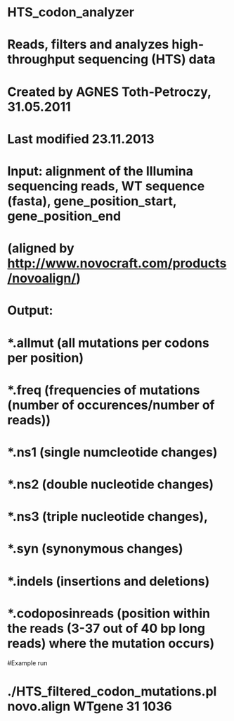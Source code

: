 # HTS_codon_analyzer
# Reads, filters and analyzes high-throughput sequencing (HTS) data 
# 
# 
# Created by AGNES Toth-Petroczy, 31.05.2011
# Last modified 23.11.2013
#
# Input: alignment of the Illumina sequencing reads, WT sequence (fasta), gene_position_start, gene_position_end
# (aligned by http://www.novocraft.com/products/novoalign/)
# Output: 
# *.allmut (all mutations per codons per position)
# *.freq (frequencies of mutations (number of occurences/number of reads))
# *.ns1 (single numcleotide changes)
# *.ns2 (double nucleotide changes)
# *.ns3 (triple nucleotide changes),
# *.syn (synonymous changes)
# *.indels (insertions and deletions)
# *.codoposinreads (position within the reads (3-37 out of 40 bp long reads) where the mutation occurs)

#Example run
# ./HTS_filtered_codon_mutations.pl novo.align WTgene 31 1036

